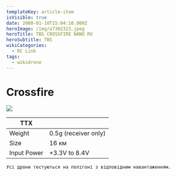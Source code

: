 ```yaml
---
templateKey: article-item
isVisible: true
date: 2000-01-10T15:04:10.000Z
heroImage: /img/a7302323.jpeg
heroTitle: TBS CROSSFIRE NANO RX
heroSubtitle: TBS
wikiCategories:
  - RC Link
tags:
  - wikidrone
---
```

# Crossfire

![](/img/a730232223.jpg)

| **ТТХ**                            |           |
| ---------------------------------- | --------- |
| Weight          | 0.5g (receiver only) |
| Size | 16 км     |11mm x 18mm| 
| Input Power       | +3.3V to 8.4V |


	Усі дрони тестуються на полігоні з відповідним навантаженням.



![]()